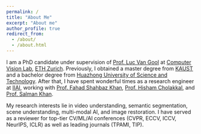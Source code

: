 ```yaml
---
permalink: /
title: "About Me"
excerpt: "About me"
author_profile: true
redirect_from: 
  - /about/
  - /about.html
---
```


I am a PhD candidate under supervision of [Prof. Luc Van Gool](https://vision.ee.ethz.ch/people-details.OTAyMzM=.TGlzdC8zMjQ4LC0xOTcxNDY1MTc4.html) at [Computer Vision Lab](https://vision.ee.ethz.ch/), [ETH Zurich](https://ethz.ch/en.html). Previously, I obtained a master degree from [KAUST](https://www.kaust.edu.sa/en) and a bachelor degree from [Huazhong University of Science and Technology](https://www.hust.edu.cn). After that, I have spent wonderful times as a research engineer at [IIAI](http://www.inceptioniai.org), working with [Prof. Fahad Shahbaz Khan](https://sites.google.com/view/fahadkhans/home), [Prof. Hisham Cholakkal](href="https://mbzuai-cv-lab.netlify.app/author/dr.-hisham-cholakkal/), and [Prof. Salman Khan](https://salman-h-khan.github.io).

My research interests lie in video understanding, semantic segmentation, scene understanding, multi-modal AI, and image restoration. I have served as a reviewer for top-tier CV/ML/AI conferences (CVPR, ECCV, ICCV, NeurIPS, ICLR) as well as leading journals (TPAMI, TIP).


